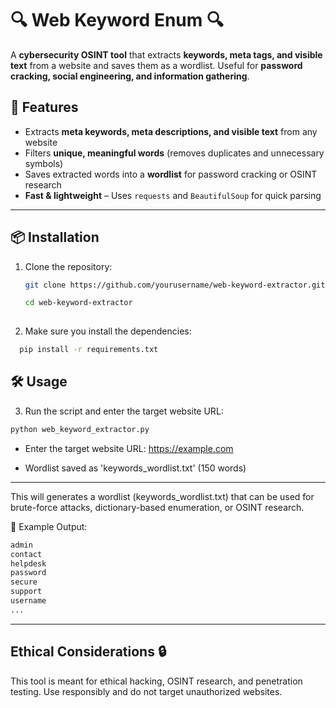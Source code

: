 # 🔍 Web Keyword Enum 🔍

A **cybersecurity OSINT tool** that extracts **keywords, meta tags, and visible text** from a website and saves them as a wordlist. Useful for **password cracking, social engineering, and information gathering**.

## 🚀 Features
- Extracts **meta keywords, meta descriptions, and visible text** from any website
- Filters **unique, meaningful words** (removes duplicates and unnecessary symbols)
- Saves extracted words into a **wordlist** for password cracking or OSINT research
- **Fast & lightweight** – Uses `requests` and `BeautifulSoup` for quick parsing

---

## 📦 Installation
1. Clone the repository:
   ```bash
   git clone https://github.com/yourusername/web-keyword-extractor.git
   
   cd web-keyword-extractor
  

2. Make sure you install the dependencies:
```bash
  pip install -r requirements.txt
```

## 🛠️ Usage

3. Run the script and enter the target website URL:

```bash
python web_keyword_extractor.py
```
+ Enter the target website URL: https://example.com

+ Wordlist saved as 'keywords_wordlist.txt' (150 words)
  
---

This will generates a wordlist (keywords_wordlist.txt) that can be used for brute-force attacks, dictionary-based enumeration, or OSINT research.

🔹 Example Output:
```bash
admin
contact
helpdesk
password
secure
support
username
...
```
---

## Ethical Considerations 🔒
This tool is meant for ethical hacking, OSINT research, and penetration testing. Use responsibly and do not target unauthorized websites.
